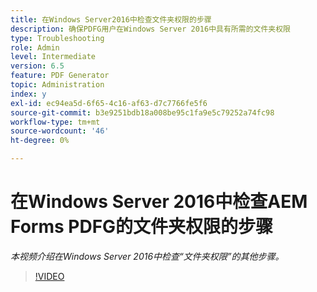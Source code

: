 ```yaml
---
title: 在Windows Server2016中检查文件夹权限的步骤
description: 确保PDFG用户在Windows Server 2016中具有所需的文件夹权限
type: Troubleshooting
role: Admin
level: Intermediate
version: 6.5
feature: PDF Generator
topic: Administration
index: y
exl-id: ec94ea5d-6f65-4c16-af63-d7c7766fe5f6
source-git-commit: b3e9251bdb18a008be95c1fa9e5c79252a74fc98
workflow-type: tm+mt
source-wordcount: '46'
ht-degree: 0%

---
```


# 在Windows Server 2016中检查AEM Forms PDFG的文件夹权限的步骤

*本视频介绍在Windows Server 2016中检查“文件夹权限”的其他步骤。*

>[!VIDEO](https://video.tv.adobe.com/v/335519?quality=12&learn=on)
